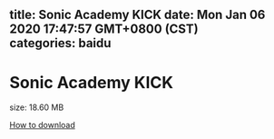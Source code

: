 
title: Sonic Academy KICK
date: Mon Jan 06 2020 17:47:57 GMT+0800 (CST)    
categories: baidu
---

# Sonic Academy KICK
size: 18.60 MB
 
 

[How to download](https://bpcam.bemobtrk.com/go/2ceec3aa-1ca2-46d6-b9ff-aaa5c184517c?jno=5347)
